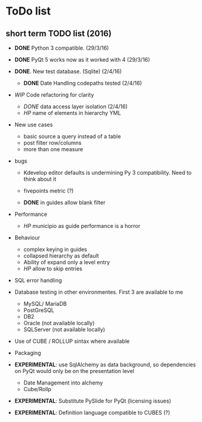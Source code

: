 # ToDo list

## short term TODO list (2016)

* __DONE__ Python 3 compatible. (29/3/16)
* __DONE__ PyQt 5 works now as it worked with 4 (29/3/16)
* __DONE__. New test database.  (Sqlite) (2/4/16)
   * __DONE__ Date Handling codepaths tested (2/4/16)

* _WIP_ Code refactoring for clarity
  * _DONE_ data access layer isolation (2/4/16)
  * _HP_ name of elements in hierarchy YML
  
* New use cases
  * basic source a query instead of a table
  * post filter row/columns
  * more than one measure
 
* bugs
  * Kdevelop editor defaults is undermining Py 3 compatibility. Need to think about it
  * fivepoints metric (?)

  * __DONE__ in guides allow blank filter
 
* Performance
  * _HP_ municipio as guide performance is a horror
  
* Behaviour
  * complex keying in guides
  * collapsed hierarchy as default
  * Ability of expand only a level entry
  * _HP_ allow to skip entries


* SQL error handling

* Database testing in other environmentes. First 3 are available to me
    * MySQL/ MariaDB
    * PostGreSQL
    * DB2
    * Oracle  (not available locally)
    * SQLServer (not available locally)

* Use of CUBE / ROLLUP sintax where available

* Packaging
 
* __EXPERIMENTAL__: use SqlAlchemy as data background, so dependencies on PyQt would only be on the presentation level
    * Date Management into alchemy
    * Cube/Rollp
 
* __EXPERIMENTAL__: Substitute PySlide for PyQt (licensing issues)

* __EXPERIMENTAL__: Definition language compatible to CUBES (?)
